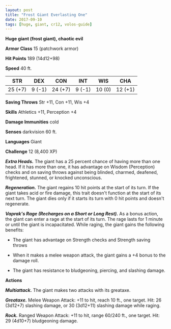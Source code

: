 ```yaml
---
layout: post
title: "Frost Giant Everlasting One"
date: 2017-09-10
tags: [huge, giant, cr12, volos-guide]
---
```


**Huge giant (frost giant), chaotic evil**

**Armor Class** 15 (patchwork armor)

**Hit Points** 189 (14d12+98)

**Speed** 40 ft.

|   STR   |   DEX   |   CON   |   INT   |   WIS   |   CHA   |
|:-----:|:-----:|:-----:|:-----:|:-----:|:-----:|
| 25 (+7) | 9 (-1) | 24 (+7) | 9 (-1) | 10 (0) | 12 (+1) |

**Saving Throws** Str +11, Con +11, Wis +4

**Skills** Athletics +11, Perception +4

**Damage Immunities** cold

**Senses** darkvision 60 ft.

**Languages** Giant

**Challenge** 12 (8,400 XP)

***Extra Heads.*** The giant has a 25 percent chance of having more than one head. If it has more than one, it has advantage on Wisdom (Perception) checks and on saving throws against being blinded, charmed, deafened, frightened, stunned, or knocked unconscious.

***Regeneration.*** The giant regains 10 hit points at the start of its turn. If the giant takes acid or fire damage, this trait doesn't function at the start of its next turn. The giant dies only if it starts its turn with 0 hit points and doesn't regenerate.

***Vaprak's Rage (Recharges on a Short or Long Rest).*** As a bonus action, the giant can enter a rage at the start of its turn. The rage lasts for 1 minute or until the giant is incapacitated. While raging, the giant gains the following benefits:

- The giant has advantage on Strength checks and Strength saving throws

- When it makes a melee weapon attack, the giant gains a +4 bonus to the damage roll.

- The giant has resistance to bludgeoning, piercing, and slashing damage.

**Actions**

***Multiattack.*** The giant makes two attacks with its greataxe.

***Greataxe.*** Melee Weapon Attack: +11 to hit, reach 10 ft., one target. Hit: 26 (3d12+7) slashing damage, or 30 (3d12+11) slashing damage while raging.

***Rock.*** Ranged Weapon Attack: +11 to hit, range 60/240 ft., one target. Hit: 29 (4d10+7) bludgeoning damage.

